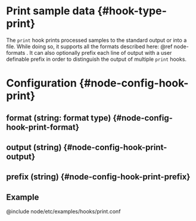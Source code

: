 # Print sample data {#hook-type-print}

The `print` hook prints processed samples to the standard output or into a file.
While doing so, it supports all the formats described here: @ref node-formats .
It can also optionally prefix each line of output with a user definable prefix in order to distinguish the output of multiple `print` hooks.

# Configuration {#node-config-hook-print}

## format (string: format type) {#node-config-hook-print-format}

## output (string) {#node-config-hook-print-output}

## prefix (string) {#node-config-hook-print-prefix}

## Example

@include node/etc/examples/hooks/print.conf
